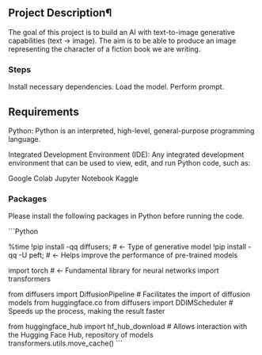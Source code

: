 ## Project Description¶
The goal of this project is to build an AI with text-to-image generative capabilities (text -> image). The aim is to be able to produce an image representing the character of a fiction book we are writing.

### Steps
Install necessary dependencies.
Load the model.
Perform prompt.

## Requirements
Python: Python is an interpreted, high-level, general-purpose programming language.

Integrated Development Environment (IDE): Any integrated development environment that can be used to view, edit, and run Python code, such as:

Google Colab
Jupyter Notebook
Kaggle

### Packages
Please install the following packages in Python before running the code.

´´´Python

%time
!pip install -qq diffusers; # <- Type of generative model
!pip install -qq -U peft; # <- Helps improve the performance of pre-trained models

import torch # <- Fundamental library for neural networks
import transformers

from diffusers import DiffusionPipeline  # Facilitates the import of diffusion models from huggingface.co
from diffusers import DDIMScheduler  # Speeds up the process, making the result faster

from huggingface_hub import hf_hub_download  # Allows interaction with the Hugging Face Hub, repository of models
transformers.utils.move_cache()
´´´
